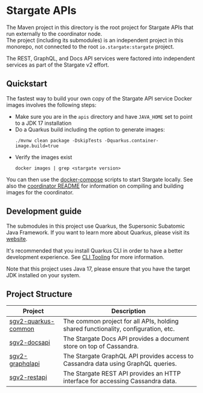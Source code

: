 # Stargate APIs

The Maven project in this directory is the root project for Stargate APIs that run externally to the coordinator node.  
The project (including its submodules) is an independent project in this monorepo, not connected to the root `io.stargate:stargate` project.

The REST, GraphQL, and Docs API services were factored into independent services as part of the Stargate v2 effort.

## Quickstart

The fastest way to build your own copy of the Stargate API service Docker images involves the following steps:

* Make sure you are in the `apis` directory and have `JAVA_HOME` set to point to a JDK 17 installation
* Do a Quarkus build including the option to generate images:
  ```
  ./mvnw clean package -DskipTests -Dquarkus.container-image.build=true
  ```
* Verify the images exist
  ```
  docker images | grep <stargate version>
  ```    

You can then use the [docker-compose](../docker-compose) scripts to start Stargate locally. See also the [coordinator README](../coordinator/README.md#quickstart) for information on compiling and building images for the coordinator.

## Development guide

The submodules in this project use Quarkus, the Supersonic Subatomic Java Framework.
If you want to learn more about Quarkus, please visit its [website](https://quarkus.io/).

It's recommended that you install Quarkus CLI in order to have a better development experience.
See [CLI Tooling](https://quarkus.io/guides/cli-tooling) for more information.

Note that this project uses Java 17, please ensure that you have the target JDK installed on your system.

## Project Structure

| Project                                    | Description                                                                        |
|--------------------------------------------|------------------------------------------------------------------------------------|
| [sgv2-quarkus-common](sgv2-quarkus-common) | The common project for all APIs, holding shared functionality, configuration, etc. |
| [sgv2-docsapi](sgv2-docsapi)               | The Stargate Docs API provides a document store on top of Cassandra.               |
| [sgv2-graphqlapi](sgv2-graphqlapi)         | The Stargate GraphQL API provides access to Cassandra data using GraphQL queries.  |
| [sgv2-restapi](sgv2-restapi)               | The Stargate REST API provides an HTTP interface for accessing Cassandra data.     |